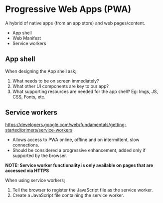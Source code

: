 # Progressive Web Apps (PWA)

A hybrid of native apps (from an app store) and web pages/content.

- App shell
- Web Manifest
- Service workers

## App shell

When designing the App shell ask;

1. What needs to be on screen immediately?
2. What other UI components are key to our app?
3. What supporting resources are needed for the app shell? Eg: Imgs, JS, CSS, Fonts, etc.

## Service workers

https://developers.google.com/web/fundamentals/getting-started/primers/service-workers

* Allows access to PWA online, offline and on intermittent, slow connections.
* Should be considered a progressive enhancement, added only if supported by the browser.

**NOTE: Service worker functionality is only available on pages that are accessed via HTTPS**

When using service workers;

1. Tell the browser to register the JavaScript file as the service worker.
2. Create a JavaScript file containing the service worker.